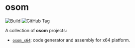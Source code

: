osom
====

![Build](https://github.com/RafalSzefler/osom/actions/workflows/rust.yml/badge.svg)
![GitHub Tag](https://img.shields.io/github/v/tag/RafalSzefler/osom)

A collection of **osom** projects:

* [`osom_x64`](https://rafalszefler.github.io/osom/osom_x64): code generator
and assembly for x64 platform.
